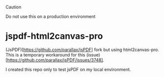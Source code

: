 > [!CAUTION]
> Do not use this on a production environment

# jspdf-html2canvas-pro

(JsPDF)[https://github.com/parallax/jsPDF] fork but using html2canvas-pro. This is a temporary workaround for this (issue)[https://github.com/parallax/jsPDF/issues/3748].

I created this repo only to test jsPDF on my local environment.